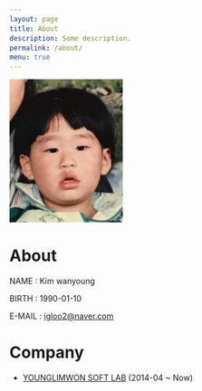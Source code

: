 ```yaml
---
layout: page
title: About
description: Some description.
permalink: /about/
menu: true
---
```


<img class="img-rounded" src="/assets/img/profile2.jpeg" alt="Kim wanyoung" width="200">

# About

NAME   : Kim wanyoung

BIRTH  : 1990-01-10

E-MAIL : [igloo2@naver.com](mailto:igloo2@naver.com)

# Company

* [YOUNGLIMWON SOFT LAB](https://www.ksystem.co.kr) (2014-04 ~ Now)


